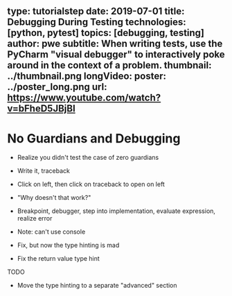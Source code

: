 type: tutorialstep
date: 2019-07-01
title: Debugging During Testing
technologies: [python, pytest]
topics: [debugging, testing]
author: pwe
subtitle: When writing tests, use the PyCharm "visual debugger" to interactively poke around in the context of a problem.
thumbnail: ../thumbnail.png
longVideo:
  poster: ../poster_long.png
  url: https://www.youtube.com/watch?v=bFheD5JBjBI
---


# No Guardians and Debugging

- Realize you didn't test the case of zero guardians

- Write it, traceback

- Click on left, then click on traceback to open on left

- "Why doesn't that work?"

- Breakpoint, debugger, step into implementation, evaluate expression,
  realize error

- Note: can't use console

- Fix, but now the type hinting is mad

- Fix the return value type hint

TODO

- Move the type hinting to a separate "advanced" section